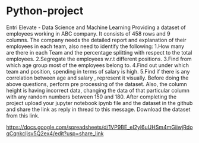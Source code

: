 # Python-project
Entri Elevate - Data Science and Machine Learning
Providing a dataset of employees working in ABC company. It consists of 458 rows and 9 columns. The company needs the detailed report and explanation of their employees in each team, also need to identify the following:
1.How many are there in each Team and the percentage splitting with respect to the total employees.
2.Segregate the employees w.r.t different positions.
3.Find from which age group most of the employees belong to.
4.Find out under which team and position, spending in terms of salary is high.
5.Find if there is any correlation between age and salary , represent it visually.
Before doing the above questions, perform pre processing of the dataset. Also, the column height is having incorrect data, changing the data of that particular column with any random numbers between 150 and 180.
After completing the project upload your jupyter notebook ipynb file and the dataset in the github and share the link as reply in thread to this message.
Download the dataset from this link.

https://docs.google.com/spreadsheets/d/1VP9BE_eI2yl6uUHSm4mGiiwjRdoqCqnkcIjsv5Q2ex4/edit?usp=share_link
